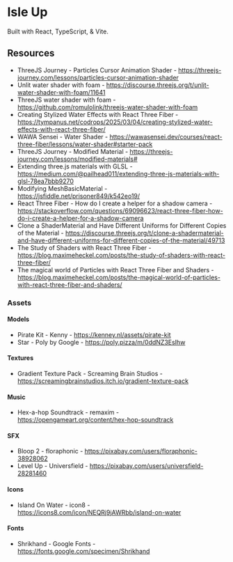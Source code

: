 # Isle Up

Built with React, TypeScript, & Vite.

## Resources
- ThreeJS Journey - Particles Cursor Animation Shader - https://threejs-journey.com/lessons/particles-cursor-animation-shader
- Unlit water shader with foam - https://discourse.threejs.org/t/unlit-water-shader-with-foam/11641
- ThreeJS water shader with foam - https://github.com/romulolink/threejs-water-shader-with-foam
- Creating Stylized Water Effects with React Three Fiber - https://tympanus.net/codrops/2025/03/04/creating-stylized-water-effects-with-react-three-fiber/
- WAWA Sensei - Water Shader - https://wawasensei.dev/courses/react-three-fiber/lessons/water-shader#starter-pack
- ThreeJS Journey - Modified Material - https://threejs-journey.com/lessons/modified-materials#
- Extending three.js materials with GLSL - https://medium.com/@pailhead011/extending-three-js-materials-with-glsl-78ea7bbb9270
- Modifying MeshBasicMaterial - https://jsfiddle.net/prisoner849/k542eo19/
- React Three Fiber - How do I create a helper for a shadow camera - https://stackoverflow.com/questions/69096623/react-three-fiber-how-do-i-create-a-helper-for-a-shadow-camera
- Clone a ShaderMaterial and Have Different Uniforms for Different Copies of the Material - https://discourse.threejs.org/t/clone-a-shadermaterial-and-have-different-uniforms-for-different-copies-of-the-material/49713
- The Study of Shaders with React Three Fiber - https://blog.maximeheckel.com/posts/the-study-of-shaders-with-react-three-fiber/
- The magical world of Particles with React Three Fiber and Shaders - https://blog.maximeheckel.com/posts/the-magical-world-of-particles-with-react-three-fiber-and-shaders/

### Assets
#### Models
- Pirate Kit - Kenny - https://kenney.nl/assets/pirate-kit
- Star - Poly by Google - https://poly.pizza/m/0ddNZ3EsIhw
#### Textures
- Gradient Texture Pack - Screaming Brain Studios - https://screamingbrainstudios.itch.io/gradient-texture-pack
#### Music
- Hex-a-hop Soundtrack - remaxim - https://opengameart.org/content/hex-hop-soundtrack
#### SFX
- Bloop 2 - floraphonic - https://pixabay.com/users/floraphonic-38928062
- Level Up - Universfield - https://pixabay.com/users/universfield-28281460
#### Icons
- Island On Water - icon8 - https://icons8.com/icon/NEQRj9jAWRbb/island-on-water
#### Fonts
- Shrikhand - Google Fonts - https://fonts.google.com/specimen/Shrikhand
